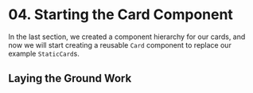 # 04. Starting the Card Component
In the last section, we created a component hierarchy for our cards, and now we will start creating a reusable `Card` component to replace our example `StaticCard`s.

## Laying the Ground Work
